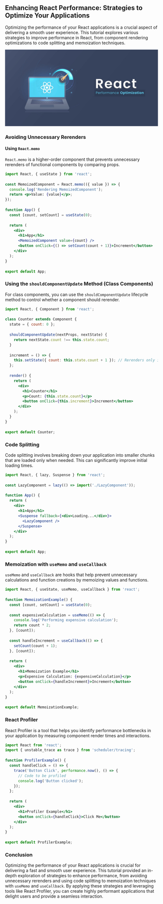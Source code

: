## Enhancing React Performance: Strategies to Optimize Your Applications

Optimizing the performance of your React applications is a crucial aspect of delivering a smooth user experience. This tutorial explores various strategies to improve performance in React, from component rendering optimizations to code splitting and memoization techniques.


![](../Assets/React/React-Performance-Optimization.jpg)

### Avoiding Unnecessary Rerenders

#### Using `React.memo`

`React.memo` is a higher-order component that prevents unnecessary rerenders of functional components by comparing props.

```jsx
import React, { useState } from 'react';

const MemoizedComponent = React.memo(({ value }) => {
  console.log('Rendering MemoizedComponent');
  return <p>Value: {value}</p>;
});

function App() {
  const [count, setCount] = useState(0);

  return (
    <div>
      <h1>App</h1>
      <MemoizedComponent value={count} />
      <button onClick={() => setCount(count + 1)}>Increment</button>
    </div>
  );
}

export default App;
```

### Using the `shouldComponentUpdate` Method (Class Components)

For class components, you can use the `shouldComponentUpdate` lifecycle method to control whether a component should rerender.

```jsx
import React, { Component } from 'react';

class Counter extends Component {
  state = { count: 0 };

  shouldComponentUpdate(nextProps, nextState) {
    return nextState.count !== this.state.count;
  }

  increment = () => {
    this.setState({ count: this.state.count + 1 }); // Rerenders only if count changes
  };

  render() {
    return (
      <div>
        <h1>Counter</h1>
        <p>Count: {this.state.count}</p>
        <button onClick={this.increment}>Increment</button>
      </div>
    );
  }
}

export default Counter;
```

### Code Splitting

Code splitting involves breaking down your application into smaller chunks that are loaded only when needed. This can significantly improve initial loading times.

```jsx
import React, { lazy, Suspense } from 'react';

const LazyComponent = lazy(() => import('./LazyComponent'));

function App() {
  return (
    <div>
      <h1>App</h1>
      <Suspense fallback={<div>Loading...</div>}>
        <LazyComponent />
      </Suspense>
    </div>
  );
}

export default App;
```

### Memoization with `useMemo` and `useCallback`

`useMemo` and `useCallback` are hooks that help prevent unnecessary calculations and function creations by memoizing values and functions.

```jsx
import React, { useState, useMemo, useCallback } from 'react';

function MemoizationExample() {
  const [count, setCount] = useState(0);

  const expensiveCalculation = useMemo(() => {
    console.log('Performing expensive calculation');
    return count * 2;
  }, [count]);

  const handleIncrement = useCallback(() => {
    setCount(count + 1);
  }, [count]);

  return (
    <div>
      <h1>Memoization Example</h1>
      <p>Expensive Calculation: {expensiveCalculation}</p>
      <button onClick={handleIncrement}>Increment</button>
    </div>
  );
}

export default MemoizationExample;
```

### React Profiler

React Profiler is a tool that helps you identify performance bottlenecks in your application by measuring component render times and interactions.

```jsx
import React from 'react';
import { unstable_trace as trace } from 'scheduler/tracing';

function ProfilerExample() {
  const handleClick = () => {
    trace('Button Click', performance.now(), () => {
      // Code to be profiled
      console.log('Button clicked');
    });
  };

  return (
    <div>
      <h1>Profiler Example</h1>
      <button onClick={handleClick}>Click Me</button>
    </div>
  );
}

export default ProfilerExample;
```

### Conclusion

Optimizing the performance of your React applications is crucial for delivering a fast and smooth user experience. This tutorial provided an in-depth exploration of strategies to enhance performance, from avoiding unnecessary rerenders and using code splitting to memoization techniques with `useMemo` and `useCallback`. By applying these strategies and leveraging tools like React Profiler, you can create highly performant applications that delight users and provide a seamless interaction.